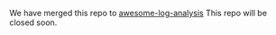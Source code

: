 We have merged this repo to [awesome-log-analysis](https://github.com/logpai/awesome-log-analysis)
This repo will be closed soon.
